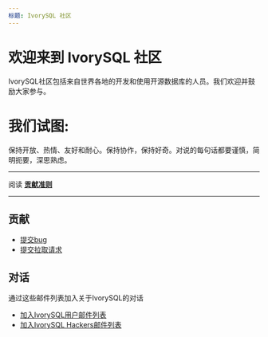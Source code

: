 ```yaml
---
标题: IvorySQL 社区
---
```


# 欢迎来到 IvorySQL 社区

IvorySQL社区包括来自世界各地的开发和使用开源数据库的人员。我们欢迎并鼓励大家参与。

# 我们试图:
保持开放、热情、友好和耐心。保持协作，保持好奇。对说的每句话都要谨慎，简明扼要，深思熟虑。

---

阅读 [**贡献准则**](https://www.ivorysql.org/zh-CN/contribution-guidelines)

---

## 贡献
- [提交bug](https://github.com/IvorySQL/IvorySQL/issues/new/choose)
- [提交拉取请求](https://github.com/IvorySQL/IvorySQL/pulls)

## 对话
通过这些邮件列表加入关于IvorySQL的对话

- [加入IvorySQL用户邮件列表](https://lists.ivorysql.org/postorius/lists/general.ivorysql.org/)
- [加入IvorySQL Hackers邮件列表](https://lists.ivorysql.org/postorius/lists/hackers.ivorysql.org/)
